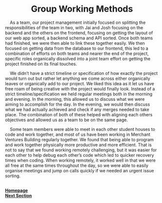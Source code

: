 <h1 align="center"> <b> Group Working Methods </b> </h1>

<p>&nbsp;&nbsp;&nbsp;&nbsp;As a team, our project management initially focused on splitting the responsibilities of the team in two, with Jai and Josh focusing on the backend and the others on the frontend, focusing on getting the layout of our web app sorted, a backend schema and API sorted. Once both teams had finished, we were then able to link these together easily. We then focused on getting data from the database to our frontend, this led to a combination of efforts on both teams and nearer the end of the project, 
specific roles organically dissolved into a joint team effort on getting the project finished on its final touches.</p>

<p>&nbsp;&nbsp;&nbsp;&nbsp;We didn’t have a strict timeline or specification of how exactly the project would turn out but rather let anything we come
across either organically leaves or organically add to our project. We liked this idea as it let us have free roam of being creative with the project would finally look. Instead of a strict timeline/specification we held regular meetings both in the morning and evening. In the morning, this allowed us to discuss what we were aiming to accomplish for the day. In the evening, we would then discuss what we had actually achieved and check if any merges needed to take place. The combination of both of these helped with aligning each others objectives and allowed us as a team to be on the same page.</p>

<p>&nbsp;&nbsp;&nbsp;&nbsp;Some team members were able to meet in each other student houses to code and work together, and most of us have been working in Merchant Ventures Building regularly together. We found that being able to program and work together physically more productive and more efficient. That is not to say that we found working remotely challenging, but it was easier for each other to help debug each other’s code which led to quicker recovery times when coding. When working remotely, it worked well in that 
we were all free at the same times throughout the day, so we were able to easily organise meetings and jump on calls quickly if we needed an urgent issue sorting.</p>

<br>
<a href="https://github.com/JaiRanchod/Desk-10-Software-Engineering-Group-Project">
<b>Homepage</b></a>
<br>
<a href="https://github.com/JaiRanchod/Desk-10-Software-Engineering-Group-Project/blob/develop/Documentation%20Notes/Team%20Roles.md">
<b>Next Section</b></a>
